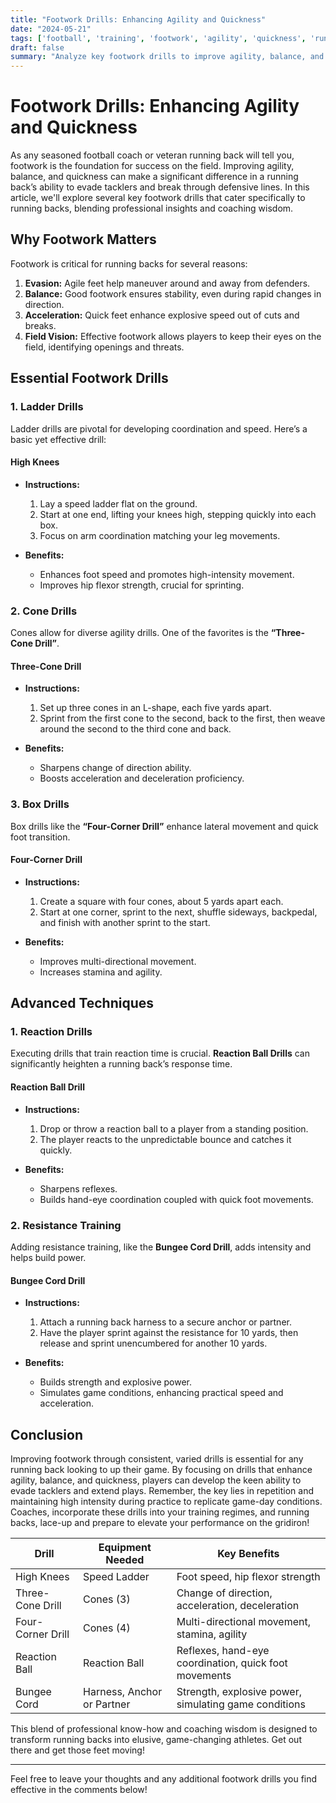 ```yaml
---
title: "Footwork Drills: Enhancing Agility and Quickness"
date: "2024-05-21"
tags: ['football', 'training', 'footwork', 'agility', 'quickness', 'running backs', 'coaching', 'player development', 'drills']
draft: false
summary: "Analyze key footwork drills to improve agility, balance, and quickness, helping running backs to evade tacklers."
---
```


# Footwork Drills: Enhancing Agility and Quickness

As any seasoned football coach or veteran running back will tell you, footwork is the foundation for success on the field. Improving agility, balance, and quickness can make a significant difference in a running back’s ability to evade tacklers and break through defensive lines. In this article, we'll explore several key footwork drills that cater specifically to running backs, blending professional insights and coaching wisdom.

## Why Footwork Matters

Footwork is critical for running backs for several reasons:
1. **Evasion:** Agile feet help maneuver around and away from defenders.
2. **Balance:** Good footwork ensures stability, even during rapid changes in direction.
3. **Acceleration:** Quick feet enhance explosive speed out of cuts and breaks.
4. **Field Vision:** Effective footwork allows players to keep their eyes on the field, identifying openings and threats.

## Essential Footwork Drills

### 1. Ladder Drills

Ladder drills are pivotal for developing coordination and speed. Here’s a basic yet effective drill:

#### **High Knees**

- **Instructions:**
  1. Lay a speed ladder flat on the ground.
  2. Start at one end, lifting your knees high, stepping quickly into each box.
  3. Focus on arm coordination matching your leg movements.

- **Benefits:**
  - Enhances foot speed and promotes high-intensity movement.
  - Improves hip flexor strength, crucial for sprinting.

### 2. Cone Drills

Cones allow for diverse agility drills. One of the favorites is the **“Three-Cone Drill”**.

#### **Three-Cone Drill**

- **Instructions:**
  1. Set up three cones in an L-shape, each five yards apart.
  2. Sprint from the first cone to the second, back to the first, then weave around the second to the third cone and back.

- **Benefits:**
  - Sharpens change of direction ability.
  - Boosts acceleration and deceleration proficiency.

### 3. Box Drills

Box drills like the **“Four-Corner Drill”** enhance lateral movement and quick foot transition.

#### **Four-Corner Drill**

- **Instructions:**
  1. Create a square with four cones, about 5 yards apart each.
  2. Start at one corner, sprint to the next, shuffle sideways, backpedal, and finish with another sprint to the start.

- **Benefits:**
  - Improves multi-directional movement.
  - Increases stamina and agility.

## Advanced Techniques

### 1. Reaction Drills

Executing drills that train reaction time is crucial. **Reaction Ball Drills** can significantly heighten a running back’s response time.

#### **Reaction Ball Drill**

- **Instructions:**
  1. Drop or throw a reaction ball to a player from a standing position.
  2. The player reacts to the unpredictable bounce and catches it quickly.

- **Benefits:**
  - Sharpens reflexes.
  - Builds hand-eye coordination coupled with quick foot movements.

### 2. Resistance Training

Adding resistance training, like the **Bungee Cord Drill**, adds intensity and helps build power.

#### **Bungee Cord Drill**

- **Instructions:**
  1. Attach a running back harness to a secure anchor or partner.
  2. Have the player sprint against the resistance for 10 yards, then release and sprint unencumbered for another 10 yards.

- **Benefits:**
  - Builds strength and explosive power.
  - Simulates game conditions, enhancing practical speed and acceleration.

## Conclusion

Improving footwork through consistent, varied drills is essential for any running back looking to up their game. By focusing on drills that enhance agility, balance, and quickness, players can develop the keen ability to evade tacklers and extend plays. Remember, the key lies in repetition and maintaining high intensity during practice to replicate game-day conditions. Coaches, incorporate these drills into your training regimes, and running backs, lace-up and prepare to elevate your performance on the gridiron!

| Drill            | Equipment Needed            | Key Benefits                                           |
|------------------|-----------------------------|--------------------------------------------------------|
| High Knees       | Speed Ladder                | Foot speed, hip flexor strength                         |
| Three-Cone Drill | Cones (3)                   | Change of direction, acceleration, deceleration        |
| Four-Corner Drill| Cones (4)                   | Multi-directional movement, stamina, agility           |
| Reaction Ball    | Reaction Ball               | Reflexes, hand-eye coordination, quick foot movements  |
| Bungee Cord      | Harness, Anchor or Partner  | Strength, explosive power, simulating game conditions  |

This blend of professional know-how and coaching wisdom is designed to transform running backs into elusive, game-changing athletes. Get out there and get those feet moving!

---

Feel free to leave your thoughts and any additional footwork drills you find effective in the comments below!

